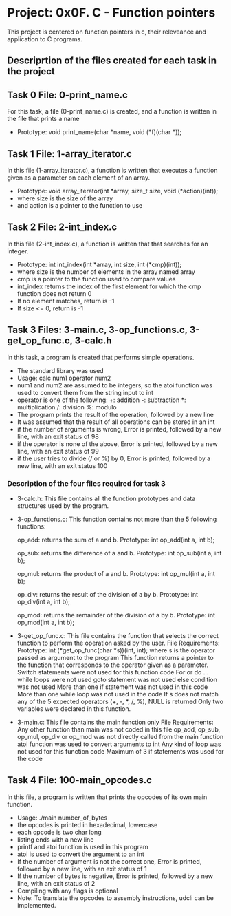 # Project: 0x0F. C - Function pointers

This project is centered on function pointers in c, their releveance and application to C programs.

## Descriprtion of the files created for each task in the project

## Task 0 File: 0-print_name.c

For this task, a file (0-print_name.c) is created, and a function is written in the file that prints a name
- Prototype: void print_name(char *name, void (*f)(char *));

## Task 1 File: 1-array_iterator.c

In this file (1-array_iterator.c), a function is written that executes a function given as a parameter on each element of an array.
- Prototype: void array_iterator(int *array, size_t size, void (*action)(int));
- where size is the size of the array
- and action is a pointer to the function to use

## Task 2 File: 2-int_index.c

In this file (2-int_index.c), a function is written that that searches for an integer.
- Prototype: int int_index(int *array, int size, int (*cmp)(int));
- where size is the number of elements in the array named array
- cmp is a pointer to the function used to compare values
- int_index returns the index of the first element for which the cmp function does not return 0
- If no element matches, return is -1
- If size <= 0, return is -1

## Task 3 Files: 3-main.c, 3-op_functions.c, 3-get_op_func.c, 3-calc.h

In this task, a program is created that performs simple operations.
- The standard library was used
- Usage: calc num1 operator num2
- num1 and num2 are assumed to be integers, so the atoi function was used to convert them from the string input to int
- operator is one of the following:
	+: addition
	-: subtraction
	*: multiplication
	/: division
	%: modulo
- The program prints the result of the operation, followed by a new line
- It was assumed that the result of all operations can be stored in an int
- if the number of arguments is wrong, Error is printed, followed by a new line, with an exit status of 98
- if the operator is none of the above, Error is printed, followed by a new line, with an exit status of 99
- if the user tries to divide (/ or %) by 0, Error is printed, followed by a new line, with an exit status 100

### Description of the four files required for task 3

- 3-calc.h: This file contains all the function prototypes and data structures used by the program. 
- 3-op_functions.c: This function contains not more than the 5 following functions:

	op_add: returns the sum of a and b. Prototype: int op_add(int a, int b);
	
	op_sub: returns the difference of a and b. Prototype: int op_sub(int a, int b);
	
	op_mul: returns the product of a and b. Prototype: int op_mul(int a, int b);
	
	op_div: returns the result of the division of a by b. Prototype: int op_div(int a, int b);
	
	op_mod: returns the remainder of the division of a by b. Prototype: int op_mod(int a, int b);
- 3-get_op_func.c: This file contains the function that selects the correct function to perform the operation asked by the user.
File Requirements:
	Prototype: int (*get_op_func(char *s))(int, int);
	where s is the operator passed as argument to the program
	This function returns a pointer to the function that corresponds to the operator given as a parameter.
	Switch statements were not used for this function code
	For or do ... while loops were not used
	goto statement was not used
	else condition was not used
	More than one if statement was not used in this code
	More than one while loop was not used in the code
	If s does not match any of the 5 expected operators (+, -, *, /, %), NULL is returned
	Only two variables were declared in this function.

- 3-main.c: This file contains the main function only
File Requirements:
	Any other function than main was not coded in this file
	op_add, op_sub, op_mul, op_div or op_mod was not directly called from the main function
	atoi function was used to convert arguments to int
	Any kind of loop was not used for this function code
	Maximum of 3 if statements was used for the code

## Task 4 File: 100-main_opcodes.c

In this file, a program is written that prints the opcodes of its own main function.
- Usage: ./main number_of_bytes
- the opcodes is printed in hexadecimal, lowercase
- each opcode is two char long
- listing ends with a new line
- printf and atoi function is used in this program
- atoi is used to convert the argument to an int
- If the number of argument is not the correct one, Error is printed, followed by a new line, with an exit status of 1
- If the number of bytes is negative, Error is printed, followed by a new line, with an exit status of 2
- Compiling with any flags is optional
- Note: To translate the opcodes to assembly instructions, udcli can be implemented.
